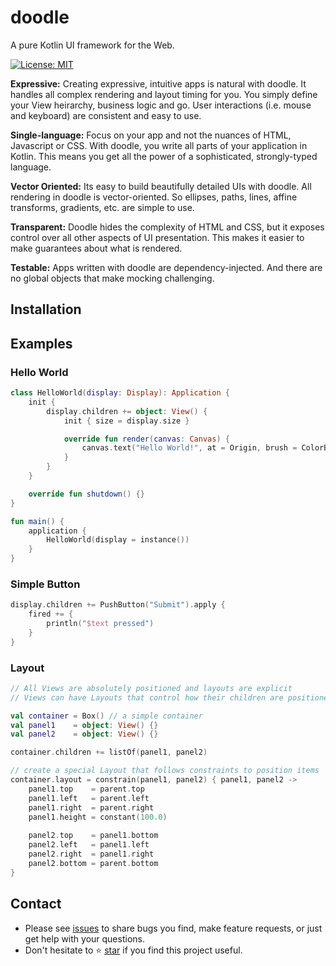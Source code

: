 # doodle

A pure Kotlin UI framework for the Web.

[![License: MIT](https://img.shields.io/badge/License-MIT-yellow.svg?style=flat-square)](https://github.com/pusolito/doodle/LICENSE)

**Expressive:** Creating expressive, intuitive apps is natural with doodle. It handles all complex rendering and layout timing for you. You simply
define your View heirarchy, business logic and go. User interactions (i.e. mouse and keyboard) are consistent and easy to use.

**Single-language:** Focus on your app and not the nuances of HTML, Javascript or CSS. With doodle, you write all parts of your application in Kotlin.
This means you get all the power of a sophisticated, strongly-typed language.

**Vector Oriented:** Its easy to build beautifully detailed UIs with doodle. All rendering in doodle is vector-oriented. So ellipses, paths,
lines, affine transforms, gradients, etc. are simple to use. 

**Transparent:** Doodle hides the complexity of HTML and CSS, but it exposes control over all other aspects of UI presentation. This makes it easier
to make guarantees about what is rendered.

**Testable:** Apps written with doodle are dependency-injected.  And there are no global objects that make mocking challenging.

## Installation

## Examples

### Hello World

```kotlin
class HelloWorld(display: Display): Application {
    init {
        display.children += object: View() {
            init { size = display.size }

            override fun render(canvas: Canvas) {
                canvas.text("Hello World!", at = Origin, brush = ColorBrush(black))
            }
        }
    }

    override fun shutdown() {}
}

fun main() {
    application {
        HelloWorld(display = instance())
    }
}
```

### Simple Button
```kotlin
display.children += PushButton("Submit").apply {
    fired += {
        println("$text pressed")
    }
}
```

### Layout
```kotlin
// All Views are absolutely positioned and layouts are explicit
// Views can have Layouts that control how their children are positioned

val container = Box() // a simple container
val panel1    = object: View() {}
val panel2    = object: View() {}

container.children += listOf(panel1, panel2)

// create a special Layout that follows constraints to position items
container.layout = constrain(panel1, panel2) { panel1, panel2 ->
    panel1.top    = parent.top
    panel1.left   = parent.left
    panel1.right  = parent.right
    panel1.height = constant(100.0)
    
    panel2.top    = panel1.bottom
    panel2.left   = panel1.left
    panel2.right  = panel1.right
    panel2.bottom = parent.bottom
}
```

## Contact

- Please see [issues](https://github.com/pusolito/doodle/issues) to share bugs you find, make feature requests, or just get help with your questions.
- Don't hesitate to ⭐️ [star](https://github.com/pusolito/doodle) if you find this project useful.